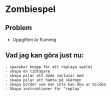 # Zombiespel 
## Problem
+ Uppgiften är flummig

## Vad jag kan göra just nu: 
    - spacebar knapp för att replaya spelet
    - skapa en tidtagare 
    - skapa pilar att döda cactusar med 
    - skapa pilar att hämta på skärmen
    - skapa border som man inte kan åka ur bilden 
    - Skapa instruktioner för "replay"